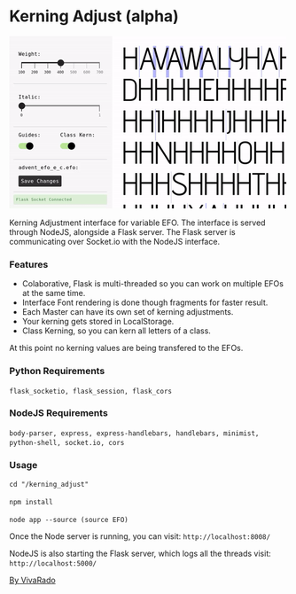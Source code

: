Kerning Adjust (alpha)
===================

![Screenshot](https://github.com/VivaRado/VRD-Typography-Library/blob/master/Lib/kerning_adjust/assets/img/kerning_adjust_preview.gif)

Kerning Adjustment interface for variable EFO.
The interface is served through NodeJS, alongside a Flask server.
The Flask server is communicating over Socket.io with the NodeJS interface.

### Features

 - Colaborative, Flask is multi-threaded so you can work on multiple EFOs at the same time.
 - Interface Font rendering is done though fragments for faster result.
 - Each Master can have its own set of kerning adjustments.
 - Your kerning gets stored in LocalStorage.
 - Class Kerning, so you can kern all letters of a class.

At this point no kerning values are being transfered to the EFOs.

### Python Requirements

```flask_socketio, flask_session, flask_cors```

### NodeJS Requirements

```body-parser, express, express-handlebars, handlebars, minimist, python-shell, socket.io, cors```

### Usage

```
cd "/kerning_adjust"

npm install

node app --source (source EFO)
```

Once the Node server is running, you can visit: ```http://localhost:8008/```

NodeJS is also starting the Flask server, which logs all the threads visit: ```http://localhost:5000/```


[By VivaRado](https://www.vivarado.com)
